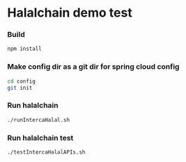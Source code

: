 # Halalchain demo test

### Build
```bash
npm install
```

### Make config dir as a git dir for spring cloud config
```bash
cd config
git init
```

### Run halalchain
```bash
./runIntercaHalal.sh
```

### Run halalchain test
```bash
./testIntercaHalalAPIs.sh
```
